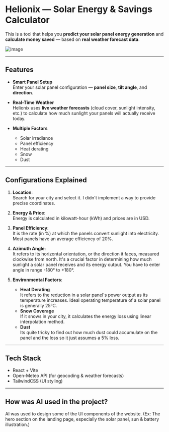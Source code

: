 # Helionix — Solar Energy & Savings Calculator

This is a tool that helps you **predict your solar panel energy generation** and **calculate money saved** — based on **real weather forecast data**.

![image](https://github.com/user-attachments/assets/5dc35e1b-923b-4731-814c-b8eea0249a67)

---

## Features

- **Smart Panel Setup**  
Enter your solar panel configuration — **panel size**, **tilt angle**, and **direction**.

- **Real-Time Weather**  
Helionix uses **live weather forecasts** (cloud cover, sunlight intensity, etc.) to calculate how much sunlight your panels will actually receive today.

- **Multiple Factors**
  - Solar irradiance
  - Panel efficiency
  - Heat derating
  - Snow
  - Dust

---

## Configurations Explained

1. **Location**:  
   Search for your city and select it. I didn't implement a way to provide precise coordinates.

2. **Energy & Price**:  
   Energy is calculated in kilowatt-hour (kWh) and prices are in USD.

3. **Panel Efficiency**:  
   It is the rate (in %) at which the panels convert sunlight into electricity. Most panels have an average efficiency of 20%.

4. **Azimuth Angle**:  
   It refers to its horizontal orientation, or the direction it faces, measured clockwise from north. It's a crucial factor in determining how much sunlight a solar panel receives and its energy output. You have     to enter angle in range -180° to +180°.

5. **Environmental Factors**:  
   - **Heat Derating**  
     It refers to the reduction in a solar panel's power output as its temperature increases. Ideal operating temperature of a solar panel is generally 25°C.
   - **Snow Coverage**  
     If it snows in your city, it calculates the energy loss using linear interpolation method.
   - **Dust**  
     Its quite tricky to find out how much dust could accumulate on the panel and the loss so it just assumes a 5% loss.
---

## Tech Stack
- React + Vite
- Open-Meteo API (for geocoding & weather forecasts)
- TailwindCSS (UI styling)

---

## How was AI used in the project?
AI was used to design some of the UI components of the website. (Ex: The hero section on the landing page, especially the solar panel, sun & battery illustration.)
